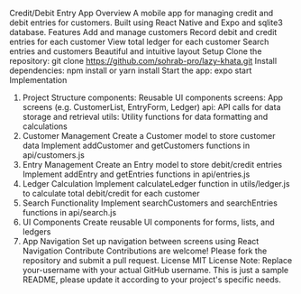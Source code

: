 Credit/Debit Entry App
Overview
A mobile app for managing credit and debit entries for customers. Built using React Native and Expo and sqlite3 database.
Features
Add and manage customers
Record debit and credit entries for each customer
View total ledger for each customer
Search entries and customers
Beautiful and intuitive layout
Setup
Clone the repository: git clone https://github.com/sohrab-pro/lazy-khata.git
Install dependencies: npm install or yarn install
Start the app: expo start
Implementation

1. Project Structure
   components: Reusable UI components
   screens: App screens (e.g. CustomerList, EntryForm, Ledger)
   api: API calls for data storage and retrieval
   utils: Utility functions for data formatting and calculations
2. Customer Management
   Create a Customer model to store customer data
   Implement addCustomer and getCustomers functions in api/customers.js
3. Entry Management
   Create an Entry model to store debit/credit entries
   Implement addEntry and getEntries functions in api/entries.js
4. Ledger Calculation
   Implement calculateLedger function in utils/ledger.js to calculate total debit/credit for each customer
5. Search Functionality
   Implement searchCustomers and searchEntries functions in api/search.js
6. UI Components
   Create reusable UI components for forms, lists, and ledgers
7. App Navigation
   Set up navigation between screens using React Navigation
   Contribute
   Contributions are welcome! Please fork the repository and submit a pull request.
   License
   MIT License
   Note: Replace your-username with your actual GitHub username. This is just a sample README, please update it according to your project's specific needs.
